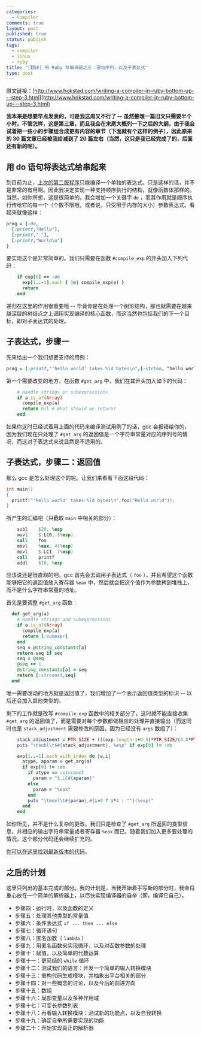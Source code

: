 ```yaml
---
categories:
  - Compiler
comments: true
layout: post
published: true
status: publish
tags:
  - compiler
  - linux
  - ruby
title: "[翻译] 用 Ruby 写编译器之三：语句序列，以及子表达式"
type: post
---
```


原文链接：[http://www.hokstad.com/writing-a-compiler-in-ruby-bottom-up---step-3.html](http://www.hokstad.com/writing-a-compiler-in-ruby-bottom-up---step-3.html)

**我本来是想要早点发表的，可是我这周又不行了 -- 虽然整理一篇旧文只需要半个小时。不管怎样，这是第三章，而且我会在末尾大概列一下之后的大纲。由于我会试着把一些小的步骤组合成更有内容的章节（下面就有个这样的例子），因此原来的 30 篇文章已经被我给减到了 20 篇左右（当然，这只是我已经完成了的，后面还有新的呢）。**

## 用 do 语句将表达式给串起来

到目前为止，[上次的第二版程序](http://www.hokstad.com/static/compiler/step2b.rb)只能编译一个单独的表达式。只是这样的话，并不是非常的有用啊。因此我决定实现一种支持顺序执行的结构，就像函数体那样的。当然，如你所想，这是很简单的。我会增加一个关键字 `do` ，而其作用就是顺序执行传给它的每一个（个数不限哦，或者说，只受限于内存的大小）参数表达式。看起来就像这样：

``` ruby
prog = [:do,
  [:printf,"Hello"],
  [:printf," "],
  [:printf,"World\n"]
]
```

要实现这个是非常简单的。我们只需要在函数 `#compile_exp` 的开头加入下列代码：

``` ruby
    if exp[0] == :do
      exp[1..-1].each { |e| compile_exp(e) }
      return
    end
```

递归在这里的作用很重要哦 -- 毕竟你是在处理一个树形结构，那也就需要在越来越深层的树结点之上调用实现编译的核心函数，而这当然也包括我们的下一个目标，即对子表达式的处理。

## 子表达式，步骤一

先来给出一个我们想要支持的用例：

``` ruby
prog = [:printf,"‘hello world’ takes %ld bytes\n",[:strlen, “hello world"]]
```

第一个需要改变的地方，在函数 `#get_arg` 中，我们在其开头加入如下的代码：

``` ruby
    # Handle strings or subexpressions
    if a.is_a?(Array)
      compile_exp(a)
      return nil # What should we return?
    end
```

如果你这时已经试着用上面的代码来编译测试用例了的话，gcc 会报错给你的，因为我们现在只处理了 `#get_arg` 的返回值是一个字符串常量对应的序列号的情况，而这对子表达式来说显然是不适用的。

## 子表达式，步骤二：返回值

那么 gcc 是怎么处理这个的呢。让我们来看看下面这段代码：

``` c
int main()
{
  printf("'Hello world' takes %ld bytes\n",foo("Hello world"));
}
```

所产生的汇编吧（只截取 `main` 中相关的部分）：

``` nasm
    subl    $20, %esp
    movl    $.LC0, (%esp)
    call    foo
    movl    %eax, 4(%esp)
    movl    $.LC1, (%esp)
    call    printf
    addl    $20, %esp
```

应该说还是很直观的吧。gcc 首先会去调用子表达式（ `foo` ），并且希望这个函数能够把它的返回值放入寄存器 `%eax` 中，然后就会把这个值作为参数拷到堆栈上，而不是什么字符串常量的地址。

首先是要调整 `#get_arg` 函数：

``` ruby
  def get_arg(a)
    # Handle strings and subexpressions
    if a.is_a?(Array)
      compile_exp(a)
      return [:subexpr]
    end
    seq = @string_constants[a]
    return seq if seq
    seq = @seq
    @seq += 1
    @string_constants[a] = seq
    return [:strconst,seq]
  end
```

唯一需要改动的地方就是返回值了，我们增加了一个表示返回值类型的标识 -- 以后还会加入其他类型的。

剩下的工作就是改写 `#compile_exp` 函数中的相关部分了。这时就不能直接收集 `#get_arg` 的返回值了，而是需要对每个参数都做相应的处理并直接输出（而这同时也是 `stack_adjustment` 需要修改的原因，因为已经没有 `args` 数组了）：

``` ruby
    stack_adjustment = PTR_SIZE + (((exp.length-1+0.5)*PTR_SIZE/(4.0*PTR_SIZE)).round) * (4*PTR_SIZE)
    puts "\tsubl\t$#{stack_adjustment}, %esp" if exp[0] != :do

    exp[1..-1].each_with_index do |a,i|
      atype, aparam = get_arg(a)
      if exp[0] != :do
        if atype == :strconst
          param = "$.LC#{aparam}"
        else
          param = "%eax"
        end
        puts "\tmovl\t#{param},#{i>0 ? i*4 : ""}(%esp)"
      end
    end
```

如你所见，并不是什么复杂的更改。我们只是检查了 `#get_arg` 所返回的类型信息，并相应的输出字符串常量或者寄存器 `%eax` 而已。随着我们加入更多要处理的情况，这个部分代码还会继续扩充的。

[你可以在这里找到最新版本的代码](http://www.hokstad.com/static/compiler/step3.rb)。

## 之后的计划

这里只列出的基本完成的部分。我的计划是，当我开始着手写新的部分时，我会将重心放在一个简单的解析器上，以尽快实现编译器的自举（即，编译它自己）。

- 步骤四：运行时，以及函数的定义
- 步骤五：处理其他类型的常量值
- 步骤六：条件表达式 `if ... then ... else`
- 步骤七：循环语句
- 步骤八：匿名函数（ `lambda` ）
- 步骤九：用匿名函数来实现循环，以及对函数参数的处理
- 步骤十：赋值，以及简单的代数运算
- 步骤十一：更简结的 `while` 循环
- 步骤十二：测试我们的语言：开发一个简单的输入转换模块
- 步骤十三：重构代码生成模块，并抽象出平台相关的部分
- 步骤十四：对一些概念的讨论，以及今后的前进方向
- 步骤十五：数组
- 步骤十六：局部变量以及多种作用域
- 步骤十七：可变长参数列表
- 步骤十八：再看输入转换模块：测试新的功能点，以及自我转换
- 步骤十九：确定自举所需要实现的功能
- 步骤二十：开始实现真正的解析器
